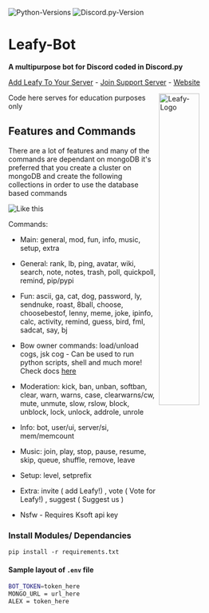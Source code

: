 ![Python-Versions](https://img.shields.io/badge/python-3.8.7-blue?style=flat-square)
![Discord.py-Version](https://img.shields.io/badge/discord.py-1.6.0-blue?style=flat-square)

# Leafy-Bot
**A multipurpose bot for Discord coded in Discord.py**

[Add Leafy To Your Server](https://dsc.gg/leafy) - [Join Support Server](https://dsc.gg/leafyserver) - [Website](https://leafy.algoriq.live)

<img alt="Leafy-Logo" align="right" src="https://i.imgur.com/qDVEowI.png" width=40%/>

Code here serves for education purposes only


## Features and Commands

There are a lot of features and many of the commands are dependant on mongoDB
it's preferred that you create a cluster on mongoDB and create the following collections in order to use the database based commands

![Like this](https://i.imgur.com/JlYlvqE.png)




Commands:

* Main: general, mod, fun, info, music, setup, extra

* General: rank, lb, ping, avatar, wiki, search, note, notes, trash, poll, quickpoll, remind, pip/pypi

* Fun: ascii, ga, cat, dog, password, ly, sendnuke, roast, 8ball, choose, choosebestof, lenny, meme, joke, ipinfo, calc, activity, remind, guess, bird, fml, sadcat, say, bj

* Bow owner commands: load/unload cogs, jsk cog - Can be used to run python scripts, shell and much more! Check docs [here](https://jishaku.readthedocs.io/en/latest/index.html)

* Moderation: kick, ban, unban, softban, clear, warn, warns, case, clearwarns/cw, mute, unmute, slow, rslow, block, unblock, lock, unlock, addrole, unrole

* Info: bot, user/ui, server/si, mem/memcount

* Music: join, play, stop, pause, resume, skip, queue, shuffle, remove, leave

* Setup: level, setprefix

* Extra: invite ( add Leafy!) , vote ( Vote for Leafy!) , suggest ( Suggest us )

* Nsfw - Requires Ksoft api key


### Install Modules/ Dependancies

```
pip install -r requirements.txt
```



#### Sample layout of `.env` file

```bash
BOT_TOKEN=token_here
MONGO_URL = url_here
ALEX = token_here
```

